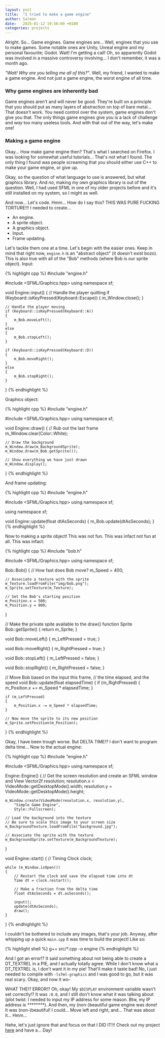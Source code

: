 ```yaml
---
layout: post
title:  "I tried to make a game engine"
author: Salmon
date:   2025-01-12 19:56:09 +0100
categories: projects
---
```


Alright. So... Game engines. Game engines are... Well, engines that
you use to make games. Some notable ones are Unity, Unreal engine
and my personal favourite; Godot. Wait! I'm getting a call! Oh, so
apparently Godot was involved in a massive controversy involving...
I don't remember, it was a month ago.

*"Wait! Why are you telling me all of this?"*. Well, my friend, I
wanted to make a game engine. And not just a game engine, the
worst engine of all time.

### Why game engines are inherently bad
Game engines aren't and will never be good. They're built on a principle that
you should put as many layers of abstraction on top of bare metal... That
doesn't work. You need control over the system, game engines don't give
you that. The only things game engines give you is a lack of challenge
and *way* too many useless tools. And with that out of the way,
let's make one!

### Making a game engine
Okay... How make game engine then? That's what I searched on Firefox.
I was looking for somewhat useful tutorials... That's not what I found.
The only thing I found was people screaming that you should either
use C++ to make your game engine, or give up.

Okay, so the question of what language to use is answered, but what
graphics library. And *no*, making my own graphics library is out
of the question. Well, I had used SFML in one of my older projects
before and it's still installed on my system, so I might as well.

And now... Let's code. Hmm... How do I say this? THIS WAS PURE FUCKING
TORTURE!!! I needed to create...

- An engine.
- A sprite object.
- A graphics object.
- Input.
- Frame updating.

Let's tackle them one at a time. Let's begin with the easier ones.
Keep in mind that right now, `engine.h` is an "abstract object"
(it doesn't exist bozo). This is also true with all of the 
"Bob" methods (where Bob is our sprite object). Input:

{% highlight cpp %}
#include "engine.h"
 
#include <SFML/Graphics.hpp>
using namespace sf;

void Engine::input()
{
    // Handle the player quitting
    if (Keyboard::isKeyPressed(Keyboard::Escape))
    {
        m_Window.close();
    }
 
    // Handle the player moving
    if (Keyboard::isKeyPressed(Keyboard::A))
    {
        m_Bob.moveLeft();
    }
    else
    {
        m_Bob.stopLeft();
    }
 
    if (Keyboard::isKeyPressed(Keyboard::D))
    {
        m_Bob.moveRight();
    }
    else
    {
        m_Bob.stopRight();
    }                       
 
}
{% endhighlight %}

Graphics object:

{% highlight cpp %}
#include "engine.h"

#include <SFML/Graphics.hpp>
using namespace sf;
 
void Engine::draw()
{
    // Rub out the last frame
    m_Window.clear(Color::White);
 
    // Draw the background
    m_Window.draw(m_BackgroundSprite);
    m_Window.draw(m_Bob.getSprite());
 
    // Show everything we have just drawn
    m_Window.display();
}
{% endhighlight %}

And frame updating:

{% highlight cpp %}
#include "engine.h"

#include <SFML/Graphics.hpp>
using namespace sf;
 
using namespace sf;
 
void Engine::update(float dtAsSeconds)
{
    m_Bob.update(dtAsSeconds);
}
{% endhighlight %}

Now to making a sprite object! This was not fun.
This was infact not fun at all. This was infact:

{% highlight cpp %}
#include "bob.h"

#include <SFML/Graphics.hpp>
using namespace sf;
 
Bob::Bob()
{
    // How fast does Bob move?
    m_Speed = 400;
 
    // Associate a texture with the sprite
    m_Texture.loadFromFile("img/bob.png");
    m_Sprite.setTexture(m_Texture);     
 
    // Set the Bob's starting position
    m_Position.x = 500;
    m_Position.y = 800;
 
}
 
// Make the private spite available to the draw() function
Sprite Bob::getSprite()
{
    return m_Sprite;
}
 
void Bob::moveLeft()
{
    m_LeftPressed = true;
}
 
void Bob::moveRight()
{
    m_RightPressed = true;
}
 
void Bob::stopLeft()
{
    m_LeftPressed = false;
}
 
void Bob::stopRight()
{
    m_RightPressed = false;
}
 
// Move Bob based on the input this frame,
// the time elapsed, and the speed
void Bob::update(float elapsedTime)
{
    if (m_RightPressed)
    {
        m_Position.x += m_Speed * elapsedTime;
    }
 
    if (m_LeftPressed)
    {
        m_Position.x -= m_Speed * elapsedTime;
    }
 
    // Now move the sprite to its new position
    m_Sprite.setPosition(m_Position);   
 
}
{% endhighlight %}

Okay, I have been trough worse. But DELTA TIME!? I don't
want to program delta time... Now to the actual engine:

{% highlight cpp %}
#include "engine.h"

#include <SFML/Graphics.hpp>
using namespace sf;
 
Engine::Engine()
{
    // Get the screen resolution and create an SFML window and View
    Vector2f resolution;
    resolution.x = VideoMode::getDesktopMode().width;
    resolution.y = VideoMode::getDesktopMode().height;
 
    m_Window.create(VideoMode(resolution.x, resolution.y),
        "Simple Game Engine",
        Style::Fullscreen);
 
    // Load the background into the texture
    // Be sure to scale this image to your screen size
    m_BackgroundTexture.loadFromFile("background.jpg");
 
    // Associate the sprite with the texture
    m_BackgroundSprite.setTexture(m_BackgroundTexture);
 
}

void Engine::start()
{
    // Timing
    Clock clock;
 
    while (m_Window.isOpen())
    {
        // Restart the clock and save the elapsed time into dt
        Time dt = clock.restart();
 
        // Make a fraction from the delta time
        float dtAsSeconds = dt.asSeconds();
 
        input();
        update(dtAsSeconds);
        draw();
    }
}
{% endhighlight %}

I couldn't be bothered to include any images, that's your job.
Anyway, after whipping up a quick ``main.cpp`` it was time
to build the project! Like so:

{% highlight shell %}
g++ src/*.cpp -o engine
{% endhighlight %}

And I got an error!? It said something about not being
able to create a DT_TEXTREL in a PIE, and I actually totally
agree. While I don't know what a DT_TEXTREL is, I don't want it
in my pie! That'll make it taste bad! No, I just needed to compile
with ``-lsfml-graphics`` and I was good to go, but it was real
scary. Okay, and now it wo-

WHAT THE!? ERROR!? Oh, okay! My ``$DISPLAY`` environment variable
wasn't set correctly!? It was ``:0.0``, and I still don't know
what it was talking about (plot twist: I needed to input
my IP address for some reason. Btw, my IP address is \*\*\*\*\*\*\*\*).
And then, my (non-)beautiful game engine was done! It was
(non-)beautiful! I could... Move left and right, and...
That was about it... Hmm...

Hehe, let's just ignore that and focus on that I DID IT!!!
Check out my project [here](https://github.com/ElisStaaf/ngin)
and have a... Day!
